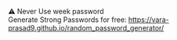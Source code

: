 ⚠️ Never Use week password <br>
Generate Strong Passwords for free: https://vara-prasad9.github.io/random_password_generator/
